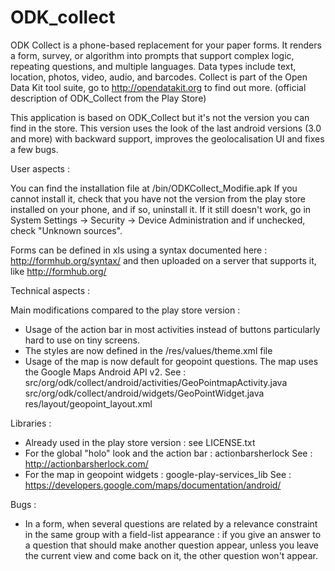 ODK_collect
===========

ODK Collect is a phone-based replacement for your paper forms. It renders a form, survey, or algorithm into prompts that support complex logic, repeating questions, and multiple languages. Data types include text, location, photos, video, audio, and barcodes. Collect is part of the Open Data Kit tool suite, go to http://opendatakit.org to find out more.
(official description of ODK_Collect from the Play Store)

This application is based on ODK_Collect but it's not the version you can find in the store. This version uses the look of the last android versions (3.0 and more) with backward support, improves the geolocalisation UI and fixes a few bugs.

User aspects : 

You can find the installation file at /bin/ODKCollect_Modifie.apk
If you cannot install it, check that you have not the version from the play store installed on your phone, and if so, uninstall it. If it still doesn't work, go in System Settings -> Security -> Device Administration and if unchecked, check "Unknown sources".

Forms can be defined in xls using a syntax documented here : http://formhub.org/syntax/ and then uploaded on a server that supports it, like http://formhub.org/


Technical aspects : 

Main modifications compared to the play store version : 
 - Usage of the action bar in most activities instead of buttons particularly hard to use on tiny screens.
 - The styles are now defined in the /res/values/theme.xml file
 - Usage of the map is now default for geopoint questions. The map uses the Google Maps Android API v2. See : 
		src/org/odk/collect/android/activities/GeoPointmapActivity.java
		src/org/odk/collect/android/widgets/GeoPointWidget.java
		res/layout/geopoint_layout.xml

Libraries : 
 - Already used in the play store version : see LICENSE.txt
 - For the global "holo" look and the action bar : actionbarsherlock
See : http://actionbarsherlock.com/
 - For the map in geopoint widgets : google-play-services_lib
See : https://developers.google.com/maps/documentation/android/

Bugs : 
 - In a form, when several questions are related by a relevance constraint in the same group with a field-list appearance : if you give an answer to a question that should make another question appear, unless you leave the current view and come back on it, the other question won't appear.


